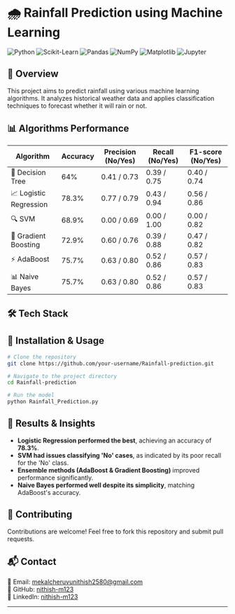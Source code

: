 # 🌧️ Rainfall Prediction using Machine Learning

![Python](https://img.shields.io/badge/Python-3776AB?style=for-the-badge&logo=python&logoColor=white)
![Scikit-Learn](https://img.shields.io/badge/Scikit_Learn-F7931E?style=for-the-badge&logo=scikit-learn&logoColor=white)
![Pandas](https://img.shields.io/badge/Pandas-150458?style=for-the-badge&logo=pandas&logoColor=white)
![NumPy](https://img.shields.io/badge/NumPy-013243?style=for-the-badge&logo=numpy&logoColor=white)
![Matplotlib](https://img.shields.io/badge/Matplotlib-11557C?style=for-the-badge&logo=matplotlib&logoColor=white)
![Jupyter](https://img.shields.io/badge/Jupyter-F37626?style=for-the-badge&logo=jupyter&logoColor=white)

## 📌 Overview

This project aims to predict rainfall using various machine learning algorithms. It analyzes historical weather data and applies classification techniques to forecast whether it will rain or not.

## 📊 Algorithms Performance

| Algorithm               | Accuracy | Precision (No/Yes) | Recall (No/Yes) | F1-score (No/Yes) |
|-------------------------|----------|--------------------|----------------|-----------------|
| 🌳 Decision Tree       | 64%      | 0.41 / 0.73      | 0.39 / 0.75    | 0.40 / 0.74     |
| 📈 Logistic Regression | 78.3%    | 0.77 / 0.79      | 0.43 / 0.94    | 0.56 / 0.86     |
| 🔍 SVM                 | 68.9%    | 0.00 / 0.69      | 0.00 / 1.00    | 0.00 / 0.82     |
| 🚀 Gradient Boosting   | 72.9%    | 0.60 / 0.76      | 0.39 / 0.88    | 0.47 / 0.82     |
| ⚡ AdaBoost              | 75.7%    | 0.63 / 0.80      | 0.52 / 0.86    | 0.57 / 0.83     |
| 📊 Naive Bayes         | 75.7%    | 0.63 / 0.80      | 0.52 / 0.86    | 0.57 / 0.83     |

## 🛠 Tech Stack



## 🚀 Installation & Usage

```bash
# Clone the repository
git clone https://github.com/your-username/Rainfall-prediction.git

# Navigate to the project directory
cd Rainfall-prediction

# Run the model
python Rainfall_Prediction.py
```

## 📌 Results & Insights

- **Logistic Regression performed the best**, achieving an accuracy of **78.3%**.
- **SVM had issues classifying 'No' cases**, as indicated by its poor recall for the 'No' class.
- **Ensemble methods (AdaBoost & Gradient Boosting)** improved performance significantly.
- **Naive Bayes performed well despite its simplicity**, matching AdaBoost's accuracy.


## 🤝 Contributing

Contributions are welcome! Feel free to fork this repository and submit pull requests.

## 📬 Contact

📧 Email: [mekalcheruvunithish2580@gmail.com](mailto\:mekalcheruvunithish2580@gmail.com)\
🔗 GitHub: [nithish-m123](https://github.com/nithish-m123)\
🚀 LinkedIn: [nithish-m123](https://linkedin.com/in/nithish-m123)

---


